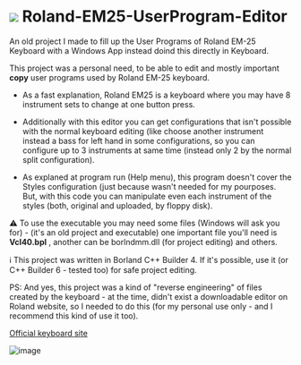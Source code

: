  # ![](icone.ico) Roland-EM25-UserProgram-Editor
An old project I made to fill up the User Programs of Roland EM-25 Keyboard with a Windows App instead doind this directly in Keyboard.

This project was a personal need, to be able to edit and mostly important **copy** user programs used by Roland EM-25 keyboard.

- As a fast explanation, Roland EM25 is a keyboard where you may have 8 instrument sets to change at one button press.

- Additionally with this editor you can get configurations that isn't possible with the normal keyboard editing (like choose another instrument instead a bass for left hand  in some configurations, so you can configure up to 3 instruments at same time (instead only 2 by the normal split configuration).

- As explaned at program run (Help menu), this program doesn't cover the Styles configuration (just because wasn't needed for my pourposes. But, with this code you can manipulate even each instrument of the styles (both, original and uploaded, by floppy disk).

:warning: To use the executable you may need some files (Windows will ask you for) - (it's an old project and executable)
  one important file you'll need is **Vcl40.bpl** , another can be borlndmm.dll (for project editing) and others.

ℹ This project was written in Borland C++ Builder 4. If it's possible, use it (or C++ Builder 6 - tested too) for safe project editing.


PS: And yes, this project was a kind of "reverse engineering" of files created by the keyboard - at the time, didn't exist a downloadable editor on Roland website, so I needed to do this (for my personal use only - and I recommend this kind of use it too).


[Official keyboard site](https://www.roland.com/us/products/em-25/)

![image](https://static.roland.com/assets/images/products/main/em_25_main.jpg)



